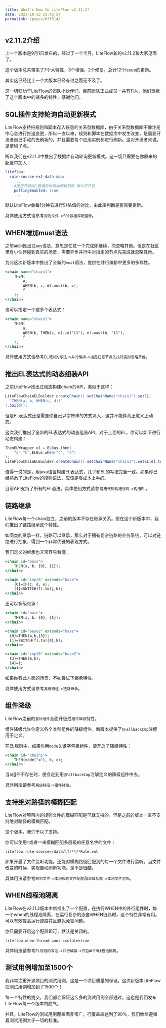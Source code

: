```yaml
---
title: What's New In LiteFlow v2.11.2?
date: 2023-10-13 23:48:57
permalink: /pages/8ff014/
---
```


## v2.11.2介绍

上一个版本是9月1日发布的，经过了一个半月，LiteFlow新的v2.11.2和大家见面了。

这个版本总共带来了7个大特性，3个增强，2个修复。总计12个issue的更新。

其实这已经比上一个大版本已经有过之而无不及了。

这一切归功于LiteFlow的团队小伙伴们，目前团队正式成员一共有11人，他们贡献了这个版本中的诸多的特性，感谢他们。



## SQL插件支持轮询自动更新模式

LiteFlow支持把规则和脚本存入任意的关系型数据库，由于关系型数据库不像注册中心会进行推送变更，所以一直以来，规则和脚本在数据库中发生改变，是需要开发者自己手动的去刷新的。并且需要每个应用实例都进行刷新。这对开发者来说，是繁琐了点。

所以我们在v2.11.2中推出了数据库自动轮询更新模式。这一切只需要在你原来的配置中加入：

```yaml
liteflow:
  rule-source-ext-data-map:
    ...
    #是否开启SQL数据轮询自动刷新机制 默认不开启
    pollingEnabled: true
    ...
```

默认LiteFlow会每1分钟去进行SHA值的对比，由此来判断是否需要更新。

具体使用方式请参考`规则文件->SQL数据库配置源`。



## WHEN增加must语法

之前`WHEN`推出过`any`语法，意思是任意一个完成即继续，而忽略其他。但是在社区里有小伙伴碰到真实的场景，需要异步并行中对指定的节点先完成就忽略其他。

为此这次新版本中推出了全新的`must`语法，提供在并行编排中更多的多样性。

```xml
<chain name="chain1">
    THEN(
        a,
        WHEN(b, c, d).must(b, c),
        f
    );
</chain>
```

也可以指定一个或多个表达式：

```xml
<chain name="chain1">
    THEN(
        a,
        WHEN(b, THEN(c, d).id("t1"), e).must(b, "t1"),
        f
    );
</chain>
```

具体使用方式请参考`EL规则的写法->并行编排->指定任意节点先执行完则忽略其他`。



## 推出EL表达式的动态组装API

之前LiteFlow推出过动态构建chain的API，类似于这样：

```java
LiteFlowChainELBuilder.createChain().setChainName("chain1").setEL(
  "THEN(a, b, WHEN(c, d))"
).build();
```

但是EL表达式还是需要你自己以字符串的方式填入，这并不能算真正意义上动态。

这次我们推出了全新的EL表达式的动态组装API，对于上面的EL，你可以如下进行动态构建：

```java
ThenELWrapper el = ELBus.then(
	"a","b",ELBus.when("c", "d")
);
LiteFlowChainELBuilder.createChain().setChainName("chain1").setEL(el.toEL()).build();
```

值得一说的是，用java语言构建EL表达式，几乎和EL的写法完全一致。如果你已经熟悉了LiteFlow的规则语法，应该是零成本上手的。

目前API支持了所有的EL语法。具体使用方式请参考`用代码构造规则->构造EL`。



## 链路继承

LiteFlow每一个chain独立，之前的版本不存在继承关系。但在这个新版本中，我们推出了链路继承这个特性。

如同类的继承一样，链路可以继承，那么对于拥有复杂链路的业务系统，可以对链路进行抽象，得到一个非常优雅的表现方式。

我们定义的继承也非常容易看懂：

```xml
<chain id="base">
	THEN(a, b, {0}, {1});
</chain>

<chain id="implA" extends="base">
	{0}=IF(c, d, e);
	{1}=SWITCH(f).to(j,k);
</chain>
```

还可以多级继承：

```xml
<chain id="base">
	THEN(a, b, {0}, {1});
</chain>

<chain id="base2" extends="base">
  {0}=THEN(a,b,{3});
  {1}=SWITCH(f).to({4},k);
</chain>

<chain id="implB" extends="base2">
  {3}=THEN(a,b);
  {4}=j;
</chain>
```

如果你有此方面的场景，不妨尝试下继承特性。

具体使用方式请参考`高级特性->链路继承`。



## 组件降级

LiteFlow之前的`替补组件`全面升级成`组件降级`特性。

组件降级允许你定义各个类型组件的降级组件。新版本提供了`@FallbackCmp`注解用于定义。

在EL规则中，如果你用`node`关键字包裹组件，便开启了降级特性：

```xml
<chain id="chain1">
	THEN(node("a"), b, c);
</chain>
```

当a组件不存在时，便会走到用`@FallbackCmp`注解定义的降级组件中去。

具体用法请参考`高级特定->组件降级`。



## 支持绝对路径的模糊匹配

LiteFlow对项目内的规则文件的模糊匹配是早就支持的。但是之前的版本一直不支持绝对路径的模糊匹配。

这个版本，我们予以了支持。

你可以使用`*`或者`**`来模糊匹配多层级的任意名字的文件：

```properties
liteflow.rule-source=/data/lf/**/*Rule.xml
```

如果开启了文件监听功能，还能对模糊路径匹配到的每一个文件进行监听。当文件改变的时候，实现自动刷新功能。是不是很酷。

具体用法请参考`规则文件->本地规则文件配置`和`高级功能->本地文件监听`。



## WHEN线程池隔离

LiteFlow在v2.11.2版本中新推出了一个配置，在执行WHEN中的并行组件时，每一个when的线程池隔离，在运行复杂的嵌套WHEN链路时，这个特性非常有用。可以有效提高运行速度并且避免死锁问题。

你只需要开启这个配置即可，默认是关闭的。

```properties
liteflow.when-thread-pool-isolate=true
```

具体用法请参考`EL规则的写法->并行编排->开启WHEN线程池隔离`。



## 测试用例增加至1500个

我非常注重开源项目的测试用例，这是一个项目质量的保证。这次新版本LiteFlow把测试用例增加到了1500个！

每一个特性的提交，我们都会保证这么多的测试用例全部通过。这也是我们发布LiteFlow每一个版本的底气。

并且，LiteFlow的测试用例覆盖面非常广，行覆盖率达到了90%，我们始终遵循着测试用例大于一切的标准。

<img :src="$withBase('/img/whats_new/2_11_1_1.png')" style="zoom: 100%;" class="no-zoom">
